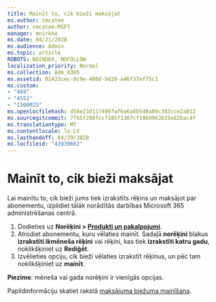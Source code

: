 ```yaml
---
title: Mainīt to, cik bieži maksājat
ms.author: cmcatee
author: cmcatee-MSFT
manager: mnirkhe
ms.date: 04/21/2020
ms.audience: Admin
ms.topic: article
ROBOTS: NOINDEX, NOFOLLOW
localization_priority: Normal
ms.collection: Adm_O365
ms.assetid: 81423cec-8c9e-408d-bd26-a46f37ef75c1
ms.custom:
- "469"
- "4552"
- "1500025"
ms.openlocfilehash: d58e23d1174097af6a6a8b548a89c382cce2a012
ms.sourcegitcommit: 7755f288fcc718571367cf1960962b19a82bac4f
ms.translationtype: MT
ms.contentlocale: lv-LV
ms.lasthandoff: 04/29/2020
ms.locfileid: "43939662"
---
```

# <a name="change-how-often-you-pay"></a>Mainīt to, cik bieži maksājat

Lai mainītu to, cik bieži jums tiek izrakstīts rēķins un maksājot par abonementu, izpildiet tālāk norādītās darbības Microsoft 365 administrēšanas centrā. 
1. Dodieties uz **Norēķini > [Produkti un pakalpojumi](https://go.microsoft.com/fwlink/p/?linkid=842054)**.
2. Atrodiet abonementu, kuru vēlaties mainīt. Sadaļā **norēķini** blakus **izrakstīti ikmēneša rēķini** vai rēķini, kas tiek **izrakstīti katru gadu**, noklikšķiniet uz **Rediģēt**. 
3. Izvēlieties opciju, cik bieži vēlaties izrakstīt rēķinus, un pēc tam noklikšķiniet uz **mainīt**.

**Piezīme**: mēneša vai gada norēķini ir vienīgās opcijas.

Papildinformāciju skatiet rakstā [maksājuma biežuma mainīšana](https://docs.microsoft.com/microsoft-365/commerce/billing-and-payments/change-payment-frequency?view=o365-worldwide).
